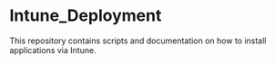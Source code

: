 # Intune_Deployment

This repository contains scripts and documentation on how to install applications via Intune.
